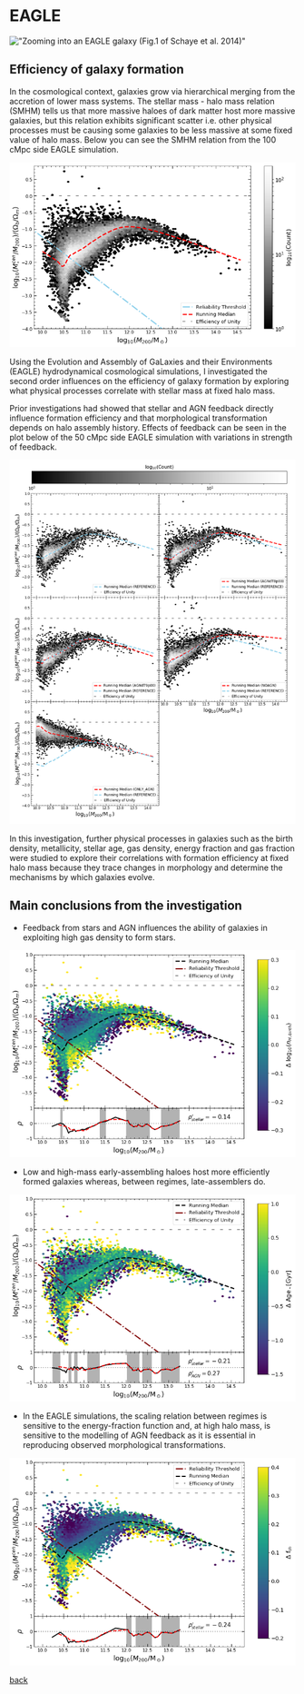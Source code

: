 # EAGLE
!["Zooming into an EAGLE galaxy (Fig.1 of Schaye et al. 2014)"](eagle_zoom_stages1.png)

## Efficiency of galaxy formation

In the cosmological context, galaxies grow via hierarchical merging from the accretion of lower mass systems.  The stellar mass - halo mass relation (SMHM) tells us that more massive haloes of dark matter host more massive galaxies, but this relation exhibits significant scatter i.e. other physical processes must be causing some galaxies to be less massive at some fixed value of halo mass.  Below you can see the SMHM relation from the 100 cMpc side EAGLE simulation.

![SMHM](L100_SMHM.png)

Using the Evolution and Assembly of GaLaxies and their Environments (EAGLE) hydrodynamical cosmological simulations, I investigated the second order influences on the efficiency of galaxy formation by exploring what physical processes correlate with stellar mass at fixed halo mass.

Prior investigations had showed that stellar and AGN feedback directly influence formation efficiency and that morphological transformation depends on halo assembly history.  Effects of feedback can be seen in the plot below of the 50 cMpc side EAGLE simulation with variations in strength of feedback.

![Feedback](L50_Variations.png)

In this investigation, further physical processes in galaxies such as the birth density, metallicity, stellar age, gas density, energy fraction and gas fraction were studied to explore their correlations with formation efficiency at fixed halo mass because they trace changes in morphology and determine the mechanisms by which galaxies evolve.

## Main conclusions from the investigation

* Feedback from stars and AGN influences the ability of galaxies in exploiting high gas density to form stars.

![Birth Density](BirthDensity.png)

* Low and high-mass early-assembling haloes host more efficiently formed galaxies whereas, between regimes, late-assemblers do.

![Stellar Age](StellarAge.png)

* In the EAGLE simulations, the scaling relation between regimes is sensitive to the energy-fraction function and, at high halo mass, is sensitive to the modelling of AGN feedback as it is essential in reproducing observed morphological transformations.

![Energy Fraction](EnergyFraction.png)

[back](./)
